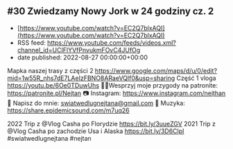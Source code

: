 ## #30 Zwiedzamy Nowy Jork w 24 godziny cz. 2
 - [https://www.youtube.com/watch?v=EC2Q7blxAQI](https://www.youtube.com/watch?v=EC2Q7blxAQI)
 - RSS feed: https://www.youtube.com/feeds/videos.xml?channel_id=UCIFlYVfPnvukmFOvC4JUfOg
 - date published: 2022-08-27 00:00:00+00:00

Mapka naszej trasy z części 2 https://www.google.com/maps/d/u/0/edit?mid=1w55R_nhs7dE7LAeIzFBNO8ARaeVQlf0&usp=sharing
Część 1 vloga https://youtu.be/6Oe0TDuwUhs
🧗🏻Wesprzyj moje przygody na patronite: https://patronite.pl/Nejtan
📷 Instagram: https://www.instagram.com/nejthan
📜 Napisz do mnie: swiatwedlugnejtana@gmail.com
🎵 Muzyka: https://share.epidemicsound.com/m7uq26

2022 Trip z  @Vlog Casha   po Florydzie https://bit.ly/3uueZGV
2021 Trip z  @Vlog Casha   po zachodzie Usa i Alaska
https://bit.ly/3D6ClpI
#swiatwedlugnejtana #nejtan

